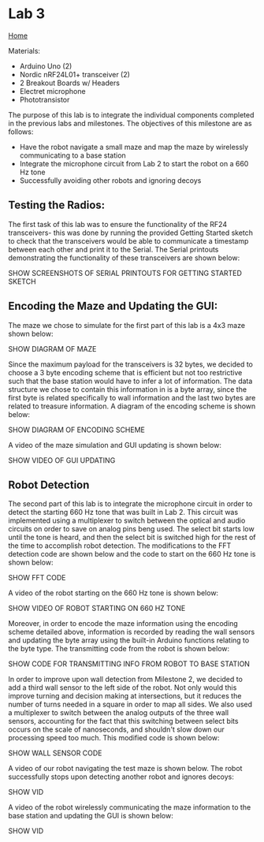 
# Lab 3
[Home](./index.md)

Materials:  
  * Arduino Uno (2)
  * Nordic nRF24L01+ transceiver (2)
  * 2 Breakout Boards w/ Headers
  * Electret microphone
  * Phototransistor
  
The purpose of this lab is to integrate the individual components completed in the previous labs and milestones. The objectives of this milestone are as follows:

 * Have the robot navigate a small maze and map the maze by wirelessly communicating to a base station
 * Integrate the microphone circuit from Lab 2 to start the robot on a 660 Hz tone
 * Successfully avoiding other robots and ignoring decoys


## Testing the Radios:

The first task of this lab was to ensure the functionality of the RF24 transceivers- this was done by running the provided Getting Started sketch to check that the transceivers would be able to communicate a timestamp between each other and print it to the Serial. The Serial printouts demonstrating the functionality of these transceivers are shown below:

SHOW SCREENSHOTS OF SERIAL PRINTOUTS FOR GETTING STARTED SKETCH

## Encoding the Maze and Updating the GUI:

The maze we chose to simulate for the first part of this lab is a 4x3 maze shown below:

SHOW DIAGRAM OF MAZE

Since the maximum payload for the transceivers is 32 bytes, we decided to choose a 3 byte encoding scheme that is efficient but not too restrictive such that the base station would have to infer a lot of information. The data structure we chose to contain this information in is a byte array, since the first byte is related specifically to wall information and the last two bytes are related to treasure information. A diagram of the encoding scheme is shown below:

SHOW DIAGRAM OF ENCODING SCHEME




A video of the maze simulation and GUI updating is shown below:

SHOW VIDEO OF GUI UPDATING

## Robot Detection

The second part of this lab is to integrate the microphone circuit in order to detect the starting 660 Hz tone that was built in Lab 2. This circuit was implemented using a multiplexer to switch between the optical and audio circuits on order to save on analog pins beng used. The select bit starts low until the tone is heard, and then the select bit is switched high for the rest of the time to accomplish robot detection. The modifications to the FFT detection code are shown below and the code to start on the 660 Hz tone is shown below:

SHOW FFT CODE 

A video of the robot starting on the 660 Hz tone is shown below:

SHOW VIDEO OF ROBOT STARTING ON 660 HZ TONE

Moreover, in order to encode the maze information using the encoding scheme detailed above, information is recorded by reading the wall sensors and updating the byte array using the built-in Arduino functions relating to the byte type. The transmitting code from the robot is shown below:

SHOW CODE FOR TRANSMITTING INFO FROM ROBOT TO BASE STATION

In order to improve upon wall detection from Milestone 2, we decided to add a third wall sensor to the left side of the robot. Not only would this improve turning and decision making at intersections, but it reduces the number of turns needed in a square in order to map all sides. We also used a multiplexer to switch between the analog outputs of the three wall sensors, accounting for the fact that this switching between select bits occurs on the scale of nanoseconds, and shouldn't slow down our processing speed too much. This modified code is shown below:

SHOW WALL SENSOR CODE

A video of our robot navigating the test maze is shown below. The robot successfully stops upon detecting another robot and ignores decoys:

SHOW VID

A video of the robot wirelessly communicating the maze information to the base station and updating the GUI is shown below: 

SHOW VID


